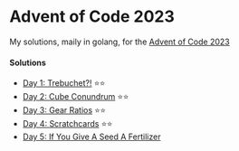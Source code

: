 # Advent of Code 2023

My solutions, maily in golang, for the [Advent of Code 2023](https://adventofcode.com/2023)


#### Solutions
- [Day 1: Trebuchet?!](day01/README.md) ⭐⭐
- [Day 2: Cube Conundrum](day02/README.md) ⭐⭐
- [Day 3: Gear Ratios](day03/README.md) ⭐⭐
- [Day 4: Scratchcards](day04/README.md) ⭐⭐
- [Day 5: If You Give A Seed A Fertilizer](day05/README.md)
<!--
- [Day 6: Tuning Trouble](day06/README.md)
- [Day 7: No Space Left On Device](day07/README.md)
-->
